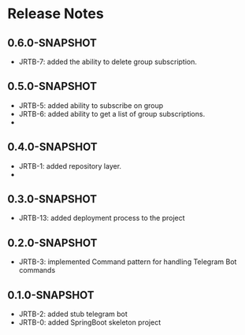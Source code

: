 
# Release Notes

## 0.6.0-SNAPSHOT

*   JRTB-7: added the ability to delete group subscription.
## 0.5.0-SNAPSHOT

* JRTB-5: added ability to subscribe on group
* JRTB-6: added ability to get a list of group subscriptions.
* 
## 0.4.0-SNAPSHOT

* JRTB-1: added repository layer.
*

## 0.3.0-SNAPSHOT

* JRTB-13: added deployment process to the project

## 0.2.0-SNAPSHOT

* JRTB-3: implemented Command pattern for handling Telegram Bot commands

## 0.1.0-SNAPSHOT

* JRTB-2: added stub telegram bot
* JRTB-0: added SpringBoot skeleton project



